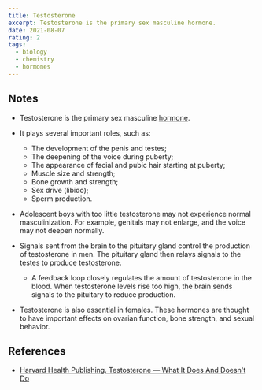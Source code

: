 ```yaml
---
title: Testosterone
excerpt: Testosterone is the primary sex masculine hormone.
date: 2021-08-07
rating: 2
tags:
  - biology
  - chemistry
  - hormones
---
```


## Notes

- Testosterone is the primary sex masculine [hormone](/zettelkasten/hormone).

- It plays several important roles, such as:

  - The development of the penis and testes;
  - The deepening of the voice during puberty;
  - The appearance of facial and pubic hair starting at puberty;
  - Muscle size and strength;
  - Bone growth and strength;
  - Sex drive (libido);
  - Sperm production.

- Adolescent boys with too little testosterone may not experience normal masculinization. For example, genitals may not enlarge, and the voice may not deepen normally.

- Signals sent from the brain to the pituitary gland control the production of testosterone in men. The pituitary gland then relays signals to the testes to produce testosterone.

  - A feedback loop closely regulates the amount of testosterone in the blood. When testosterone levels rise too high, the brain sends signals to the pituitary to reduce production.

- Testosterone is also essential in females. These hormones are thought to have important effects on ovarian function, bone strength, and sexual behavior.

## References

- [Harvard Health Publishing. Testosterone — What It Does And Doesn't Do](https://www.health.harvard.edu/drugs-and-medications/testosterone--what-it-does-and-doesnt-do)
